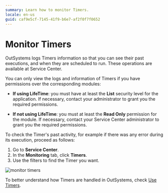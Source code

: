 ```yaml
---
summary: Learn how to monitor Timers.
locale: en-us
guid: caf9e5cf-7145-41f9-b6e7-af2f0f7f0652
---
```


# Monitor Timers

OutSystems logs Timers information so that you can see their past executions, and when they are scheduled to run. These operations are available at Service Center.

You can only view the logs and information of Timers if you have permissions over the corresponding modules:

* **If using LifeTime**: you must have at least the **List** security level for the application. If necessary, contact your administrator to grant you the required permissions.

* **If not using LifeTime**: you must at least the **Read Only** permission for the module. If necessary, contact your Service Center administrator to grant you the required permissions.

To check the Timer's past activity, for example if there was any error during its execution, proceed as follows:

1. Go to **Service Center**.
1. In the **Monitoring** tab, click **Timers**.
1. Use the filters to find the Timer you want.

![monitor timers](images/timer-monitor-sc.png)

To better understand how Timers are handled in OutSystems, check [Use Timers](intro.md).
